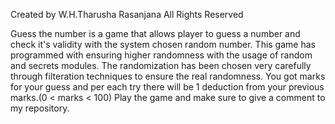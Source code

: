Created by W.H.Tharusha Rasanjana
All Rights Reserved

Guess the number is a game that allows player to guess a number and check it's validity with the system chosen random number.
This game has programmed with ensuring higher randomness with the usage of random and secrets modules.
The randomization has been chosen very carefully through filteration techniques to ensure the real randomness.
You got marks for your guess and per each try there will be 1 deduction from your previous marks.(0 < marks < 100)
Play the game and make sure to give a comment to my repository.
